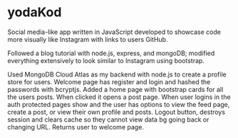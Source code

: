 # yodaKod
Social media-like app written in JavaScript developed to showcase code more visually like Instagram with links to users GitHub.

Followed a blog tutorial with node.js, express, and mongoDB; modified everything extensively to look similar to Instagram using bootstrap.

Used MongoDB Cloud Atlas as my backend with node.js to create a profile store for users.
Welcome page has register and login and hashed the passwords with bcryptjs.
Added a home page with bootstrap cards for all the users posts. When clicked it opens a post page.
When user logins in the auth protected pages show and the user has options to view the feed page, create a post, or view their own profile and posts.
Logout button, destroys session and clears cache so they cannot view data bg going back or changing URL.
Returns user to welcome page.
